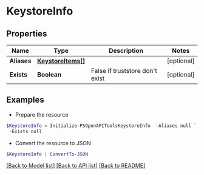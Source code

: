 # KeystoreInfo
## Properties

Name | Type | Description | Notes
------------ | ------------- | ------------- | -------------
**Aliases** | [**KeystoreItems[]**](KeystoreItems.md) |  | [optional] 
**Exists** | **Boolean** | False if truststore don&#39;t exist | [optional] 

## Examples

- Prepare the resource
```powershell
$KeystoreInfo = Initialize-PSOpenAPIToolsKeystoreInfo  -Aliases null `
 -Exists null
```

- Convert the resource to JSON
```powershell
$KeystoreInfo | ConvertTo-JSON
```

[[Back to Model list]](../README.md#documentation-for-models) [[Back to API list]](../README.md#documentation-for-api-endpoints) [[Back to README]](../README.md)

